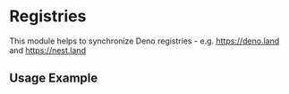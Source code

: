 # Registries
This module helps to synchronize Deno registries - e.g. https://deno.land and https://nest.land

## Usage Example

